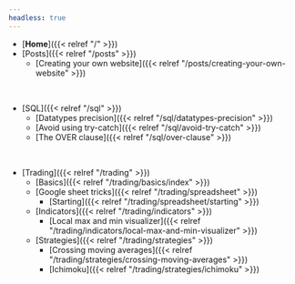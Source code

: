 ```yaml
---
headless: true
---
```


- [**Home**]({{< relref "/" >}})
- [Posts]({{< relref "/posts" >}})
  - [Creating your own website]({{< relref "/posts/creating-your-own-website" >}})
<br>

- [SQL]({{< relref "/sql" >}})
  - [Datatypes precision]({{< relref "/sql/datatypes-precision" >}})
  - [Avoid using try-catch]({{< relref "/sql/avoid-try-catch" >}})
  - [The OVER clause]({{< relref "/sql/over-clause" >}})
<br>

- [Trading]({{< relref "/trading" >}})
  - [Basics]({{< relref "/trading/basics/index" >}})
  - [Google sheet tricks]({{< relref "/trading/spreadsheet" >}})
    - [Starting]({{< relref "/trading/spreadsheet/starting" >}})
  - [Indicators]({{< relref "/trading/indicators" >}})
    - [Local max and min visualizer]({{< relref "/trading/indicators/local-max-and-min-visualizer" >}})
  - [Strategies]({{< relref "/trading/strategies" >}})
    - [Crossing moving averages]({{< relref "/trading/strategies/crossing-moving-averages" >}})
    - [Ichimoku]({{< relref "/trading/strategies/ichimoku" >}})
<br>
